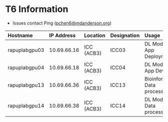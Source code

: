 # T6 Information

- Issues contact Ping (pchen6@mdanderson.org)
  
| Hostname          | IP Address    | Location     | Designation    | Usage                           |
| :---------------- | :------------ | :----------- | :------------- | :------------------------------ |
| rapuplabgpu03     | 10.69.66.16   | ICC (ACB3)   | ICC03          | DL Modeling, App Deployment     |
| rapuplabgpu04     | 10.69.66.18   | ICC (ACB3)   | ICC04          | DL Modeling, App Dev/Test,      |
| rapuplabgpu13     | 10.69.66.36   | ICC (ACB3)   | ICC13          | Bioinformatics, Data processing |
| rapuplabgpu14     | 10.69.66.38   | ICC (ACB3)   | ICC14          | DL Modeling, Data processing    |
